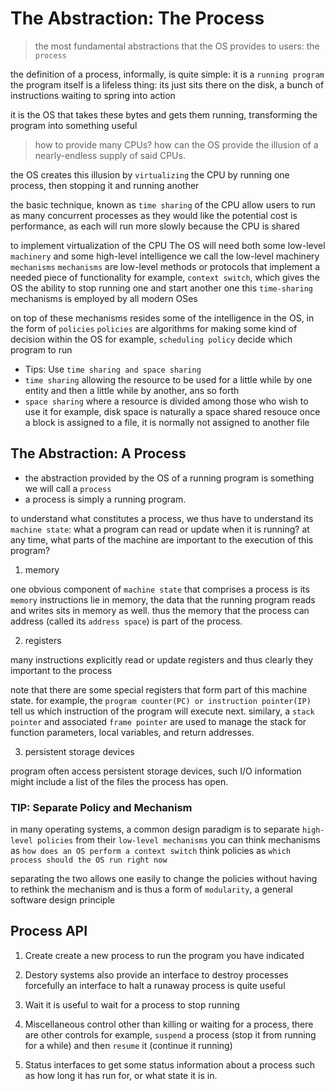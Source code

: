 # The Abstraction: The Process

> the most fundamental abstractions that the OS provides to users: the `process`

the definition of a process, informally, is quite simple: it is a `running program`
the program itself is a lifeless thing: its just sits there on the disk, a bunch of instructions
waiting to spring into action

it is the OS that takes these bytes and gets them running, transforming the program into something useful

> how to provide many CPUs?
> how can the OS provide the illusion of a nearly-endless supply of said CPUs.

the OS creates this illusion by `virtualizing` the CPU
by running one process, then stopping it and running another

the basic technique, known as `time sharing` of the CPU
allow users to run as many concurrent processes as they would like
the potential cost is performance, as each will run more slowly because the CPU is shared

to implement virtualization of the CPU
The OS will need both some low-level `machinery` and some high-level intelligence
we call the low-level machinery `mechanisms`
`mechanisms` are low-level methods or protocols that implement a needed piece of functionality
for example, `context switch`, which gives the OS the ability to stop running one and start another one
this `time-sharing` mechanisms is employed by all modern OSes

on top of these mechanisms resides some of the intelligence in the OS, in the form of `policies`
`policies` are algorithms for making some kind of decision within the OS
for example, `scheduling policy` decide which program to run

- Tips: Use `time sharing and space sharing`
- `time sharing` allowing the resource to be used for a little while by one entity
  and then a little while by another, ans so forth
- `space sharing` where a resource is divided among those who wish to use it
  for example, disk space is naturally a space shared resouce
  once a block is assigned to a file, it is normally not assigned to another file

## The Abstraction: A Process

- the abstraction provided by the OS of a running program is something we will call a `process`
- a process is simply a running program.

to understand what constitutes a process, we thus have to understand its `machine state`:
what a program can read or update when it is running?
at any time, what parts of the machine are important to the execution of this program?

1. memory

one obvious component of `machine state` that comprises a process is its `memory`
instructions lie in memory, the data that the running program reads and writes sits in memory as well.
thus the memory that the process can address (called its `address space`) is part of the process.

2. registers

many instructions explicitly read or update registers and thus clearly they important to the process

note that there are some special registers that form part of this machine state.
for example, the `program counter(PC) or instruction pointer(IP)` tell us which instruction of the program will execute next.
similary, a `stack pointer` and associated `frame pointer` are used to manage the stack for function parameters, local variables, and return addresses.

3. persistent storage devices

program often access persistent storage devices, such I/O information might include a list of the files the process has open.

### TIP: Separate Policy and Mechanism

in many operating systems, a common design paradigm is to separate `high-level policies` from their `low-level mechanisms`
you can think mechanisms as `how does an OS perform a context switch`
think policies as `which process should the OS run right now`

separating the two allows one easily to change the policies without having to rethink the mechanism
and is thus a form of `modularity`, a general software design principle

## Process API

1. Create
   create a new process to run the program you have indicated

2. Destory
   systems also provide an interface to destroy processes forcefully
   an interface to halt a runaway process is quite useful

3. Wait
   it is useful to wait for a process to stop running

4. Miscellaneous control
   other than killing or waiting for a process, there are other controls
   for example, `suspend` a process (stop it from running for a while)
   and then `resume` it (continue it running)

5. Status
   interfaces to get some status information about a process
   such as how long it has run for, or what state it is in.
